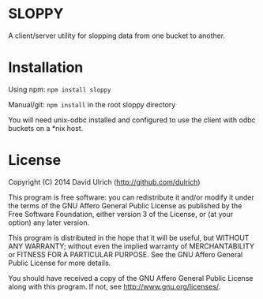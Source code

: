 # SLOPPY #

A client/server utility for slopping data from one bucket to another.

# Installation #

Using npm: `npm install sloppy`

Manual/git: `npm install` in the root sloppy directory

You will need unix-odbc installed and configured to use the client with odbc 
buckets on a *nix host.

# License #

Copyright (C) 2014  David Ulrich (http://github.com/dulrich)

This program is free software: you can redistribute it and/or modify
it under the terms of the GNU Affero General Public License as
published by the Free Software Foundation, either version 3 of the
License, or (at your option) any later version.

This program is distributed in the hope that it will be useful,
but WITHOUT ANY WARRANTY; without even the implied warranty of
MERCHANTABILITY or FITNESS FOR A PARTICULAR PURPOSE.  See the
GNU Affero General Public License for more details.

You should have received a copy of the GNU Affero General Public License
along with this program.  If not, see <http://www.gnu.org/licenses/>.
